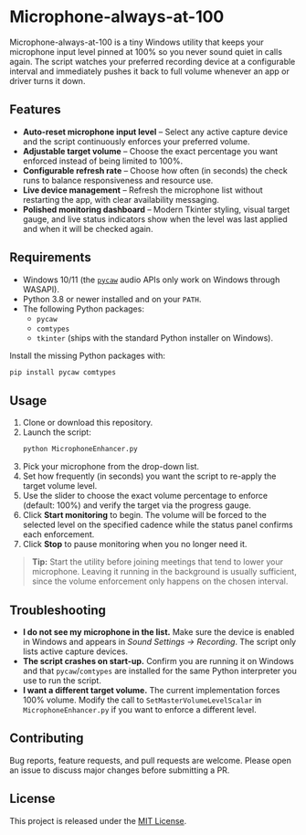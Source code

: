 # Microphone-always-at-100

Microphone-always-at-100 is a tiny Windows utility that keeps your microphone input level pinned at 100% so you never sound quiet in calls again. The script watches your preferred recording device at a configurable interval and immediately pushes it back to full volume whenever an app or driver turns it down.

## Features
- **Auto-reset microphone input level** – Select any active capture device and the script continuously enforces your preferred volume.
- **Adjustable target volume** – Choose the exact percentage you want enforced instead of being limited to 100%.
- **Configurable refresh rate** – Choose how often (in seconds) the check runs to balance responsiveness and resource use.
- **Live device management** – Refresh the microphone list without restarting the app, with clear availability messaging.
- **Polished monitoring dashboard** – Modern Tkinter styling, visual target gauge, and live status indicators show when the level was last applied and when it will be checked again.

## Requirements
- Windows 10/11 (the [`pycaw`](https://github.com/AndreMiras/pycaw) audio APIs only work on Windows through WASAPI).
- Python 3.8 or newer installed and on your `PATH`.
- The following Python packages:
  - `pycaw`
  - `comtypes`
  - `tkinter` (ships with the standard Python installer on Windows).

Install the missing Python packages with:

```bash
pip install pycaw comtypes
```

## Usage
1. Clone or download this repository.
2. Launch the script:
   ```bash
   python MicrophoneEnhancer.py
   ```
3. Pick your microphone from the drop-down list.
4. Set how frequently (in seconds) you want the script to re-apply the target volume level.
5. Use the slider to choose the exact volume percentage to enforce (default: 100%) and verify the target via the progress gauge.
6. Click **Start monitoring** to begin. The volume will be forced to the selected level on the specified cadence while the status panel confirms each enforcement.
7. Click **Stop** to pause monitoring when you no longer need it.

> **Tip:** Start the utility before joining meetings that tend to lower your microphone. Leaving it running in the background is usually sufficient, since the volume enforcement only happens on the chosen interval.

## Troubleshooting
- **I do not see my microphone in the list.** Make sure the device is enabled in Windows and appears in *Sound Settings → Recording*. The script only lists active capture devices.
- **The script crashes on start-up.** Confirm you are running it on Windows and that `pycaw`/`comtypes` are installed for the same Python interpreter you use to run the script.
- **I want a different target volume.** The current implementation forces 100% volume. Modify the call to `SetMasterVolumeLevelScalar` in `MicrophoneEnhancer.py` if you want to enforce a different level.

## Contributing
Bug reports, feature requests, and pull requests are welcome. Please open an issue to discuss major changes before submitting a PR.

## License
This project is released under the [MIT License](LICENSE).

